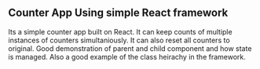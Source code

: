 ## Counter App Using simple React framework

Its a simple counter app built on React. It can keep counts of multiple instances of counters simultaniously. It can also reset all counters to original. Good demonstration of parent and child component and how state is managed. Also a good example of the class heirachy in the framework. 
